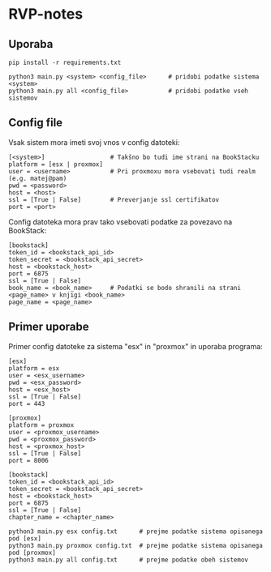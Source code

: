 # RVP-notes

## Uporaba

```
pip install -r requirements.txt

python3 main.py <system> <config_file>      # pridobi podatke sistema <system>
python3 main.py all <config_file>           # pridobi podatke vseh sistemov
```

## Config file
Vsak sistem mora imeti svoj vnos v config datoteki:
```
[<system>]                  # Takšno bo tudi ime strani na BookStacku
platform = [esx | proxmox] 
user = <username>           # Pri proxmoxu mora vsebovati tudi realm (e.g. matej@pam)
pwd = <password>
host = <host>
ssl = [True | False]        # Preverjanje ssl certifikatov
port = <port>
```

Config datoteka mora prav tako vsebovati podatke za povezavo na BookStack:
```
[bookstack]
token_id = <bookstack_api_id>
token_secret = <bookstack_api_secret>
host = <bookstack_host>
port = 6875
ssl = [True | False]
book_name = <book_name>     # Podatki se bodo shranili na strani <page_name> v knjigi <book_name>
page_name = <page_name>
```

## Primer uporabe
Primer config datoteke za sistema "esx" in "proxmox" in uporaba programa:
```
[esx]
platform = esx
user = <esx_username>
pwd = <esx_password>
host = <esx_host>
ssl = [True | False]
port = 443

[proxmox]
platform = proxmox
user = <proxmox_username>
pwd = <proxmox_password>
host = <proxmox_host>
ssl = [True | False]
port = 8006

[bookstack]
token_id = <bookstack_api_id>
token_secret = <bookstack_api_secret>
host = <bookstack_host>
port = 6875
ssl = [True | False]               
chapter_name = <chapter_name>
```
```
python3 main.py esx config.txt      # prejme podatke sistema opisanega pod [esx]
python3 main.py proxmox config.txt  # prejme podatke sistema opisanega pod [proxmox]
python3 main.py all config.txt      # prejme podatke obeh sistemov
```


